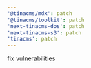 ```yaml
---
'@tinacms/mdx': patch
'@tinacms/toolkit': patch
'next-tinacms-dos': patch
'next-tinacms-s3': patch
'tinacms': patch
---
```


fix vulnerabilities
